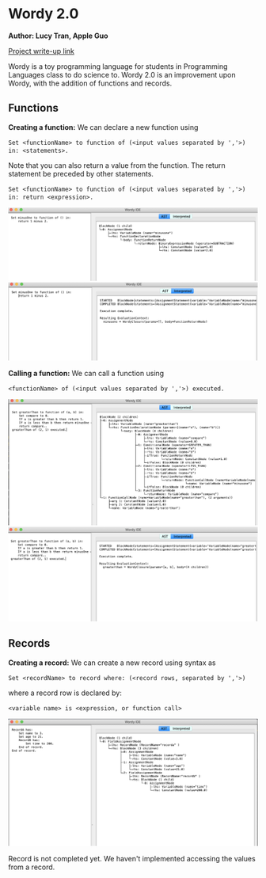 # Wordy 2.0
**Author: Lucy Tran, Apple Guo** 

[Project write-up link](https://docs.google.com/document/d/19wVOSd1yH1TPdBy2rZNaMeV4Ra4aYI04vq4gyDHJpu0/edit?usp=sharing)

Wordy is a toy programming language for students in Programming Languages class to do science to. Wordy 2.0 is an improvement upon Wordy, with the addition of functions and records.

## Functions
**Creating a function:** We can declare a new function using 
```
Set <functionName> to function of (<input values separated by ','>) in: <statements>. 
```

Note that you can also return a value from the function. The return statement be preceded by other statements.
```
Set <functionName> to function of (<input values separated by ','>) in: return <expression>. 
```
![Alt text](/res/Function1AST.png?raw=true "Creating a function AST")
![Alt text](/res/Function1Interpreter.png?raw=true "Creating a function Interpreter")

**Calling a function:** We can call a function using 
```
<functionName> of (<input values separated by ','>) executed.
```
![Alt text](/res/Function2AST.png?raw=true "Calling a function AST")
![Alt text](/res/Function2Interpreter.png?raw=true "Calling a function Interpreter")


## Records
**Creating a record:** We can create a new record using syntax as 
```
Set <recordName> to record where: (<record rows, separated by ','>)
```
where a record row is declared by:
```
<variable name> is <expression, or function call>
```
![Alt text](/res/RecordDemo.png?raw=true "Record AST")

Record is not completed yet. We haven't implemented accessing the values from a record.
